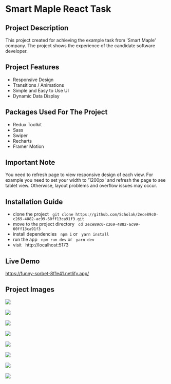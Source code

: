 # Smart Maple React Task

## Project Description
This project created for achieving the example task from 'Smart Maple' company. The project shows the experience of the candidate software developer.

## Project Features
- Responsive Design
- Transitions / Animations
- Simple and Easy to Use UI
- Dynamic Data Display

## Packages Used For The Project
- Redux Toolkit
- Sass
- Swiper
- Recharts
- Framer Motion

## Important Note
You need to refresh page to view responsive design of each view. For example you need to set your width to '1200px' and refresh the page to see tablet view. Otherwise, layout problems and overflow issues may occur.

## Installation Guide
- clone the project &nbsp; `git clone https://github.com/Scholak/2ece89c0-c269-4882-ac99-60ff13ca91f3.git`
- move to the project directory &nbsp; `cd 2ece89c0-c269-4882-ac99-60ff13ca91f3`
- install dependencies &nbsp; `npm i` or &nbsp; `yarn install`
- run the app &nbsp; `npm run dev` or &nbsp; `yarn dev`
- visit &nbsp; http://localhost:5173

## Live Demo
https://funny-sorbet-8f1e41.netlify.app/

## Project Images

![](./assets/1.png)
<br />
<br />
![](./assets/2.png)
<br />
<br />
![](./assets/3.png)
<br />
<br />
![](./assets/4.png)
<br />
<br />
![](./assets/5.png)
<br />
<br />
![](./assets/6.png)
<br />
<br />
![](./assets/7.png)
<br />
<br />
![](./assets/8.png)